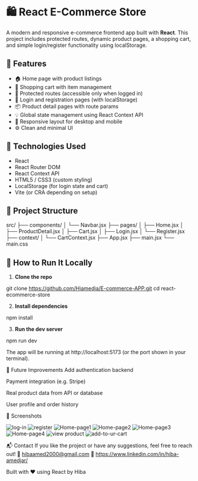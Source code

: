 # 🛍️ React E-Commerce Store

A modern and responsive e-commerce frontend app built with **React**. This project includes protected routes, dynamic product pages, a shopping cart, and simple login/register functionality using localStorage.

## 🚀 Features

- 🏠 Home page with product listings
- 🛒 Shopping cart with item management
- 🔐 Protected routes (accessible only when logged in)
- 🧾 Login and registration pages (with localStorage)
- 📦 Product detail pages with route params
- 💡 Global state management using React Context API
- 📱 Responsive layout for desktop and mobile
- ⚙️ Clean and minimal UI

## 🧪 Technologies Used

- React
- React Router DOM
- React Context API
- HTML5 / CSS3 (custom styling)
- LocalStorage (for login state and cart)
- Vite (or CRA depending on setup)

## 📂 Project Structure
src/ ├── components/ │ └── Navbar.jsx ├── pages/ │ ├── Home.jsx │ ├── ProductDetail.jsx │ ├── Cart.jsx │ ├── Login.jsx │ └── Register.jsx ├── context/ │ └── CartContext.jsx ├── App.jsx ├── main.jsx └── main.css


## 🧰 How to Run It Locally

1. **Clone the repo**

git clone https://github.com/Hiamedja/E-commerce-APP.git
cd react-ecommerce-store

2. **Install dependencies**

npm install

3. **Run the dev server**

npm run dev

The app will be running at http://localhost:5173 (or the port shown in your terminal).

📝 Future Improvements
Add authentication backend

Payment integration (e.g. Stripe)

Real product data from API or database

User profile and order history

📸 Screenshots

![log-in](https://github.com/user-attachments/assets/066f2874-fe65-4ae8-87ce-dce131df3e8f)
![register](https://github.com/user-attachments/assets/4e7e32f9-699d-466d-bdfa-b843009d471f)
![Home-page1](https://github.com/user-attachments/assets/53cfad8c-0dcb-40f4-8ec4-a9bc5c53792c)
![Home-page2](https://github.com/user-attachments/assets/dd8bb459-1da8-4fce-a10b-19b232718340)
![Home-page3](https://github.com/user-attachments/assets/d2c14bdb-2e57-41ba-b26f-8dce1b68b824)
![Home-page4](https://github.com/user-attachments/assets/d4641cc4-3d31-44e4-a903-09bab220b8fd)
![view product](https://github.com/user-attachments/assets/3ec5445f-b24d-430a-8ff2-9db65f0a48d8)
![add-to-ur-cart](https://github.com/user-attachments/assets/77a0d95f-21ae-47a8-aaa7-2c3c139f347a)




📬 Contact
If you like the project or have any suggestions, feel free to reach out!
📧 hibaamed2000@gmail.com
🔗 https://www.linkedin.com/in/hiba-amedjar/


Built with ❤️ using React by Hiba
